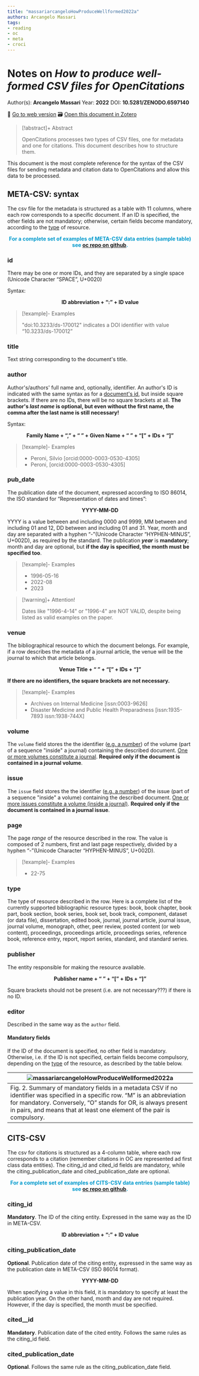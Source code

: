 ```yaml
---
title: "massariarcangeloHowProduceWellformed2022a"
authors: Arcangelo Massari
tags:
- reading
- oc
- meta
- croci
---
```

# Notes on *How to produce well-formed CSV files for OpenCitations*
Author(s): **Arcangelo Massari**
Year: **2022**
DOI: **10.5281/ZENODO.6597140**

🔗 [Go to web version](https://zenodo.org/record/6597140)
🗃️ [Open this document in Zotero](zotero://select/items/@massariarcangeloHowProduceWellformed2022a)

> [!abstract]+ Abstract
>
> OpenCitations processes two types of CSV files, one for metadata and one for citations. This document describes how to structure them.

This document is the most complete reference for the syntax of the CSV files for sending metadata and citation data to OpenCitations and allow this data to be processed. 

## META-CSV: syntax
The csv file for the metadata is structured as a table with 11 columns, where each row corresponds to a specific document. If an ID is specified, the other fields are not mandatory; otherwise, certain fields become mandatory, according to the [type](notes/readings/@massariarcangeloHowProduceWellformed2022a.md#type) of resource. 

<p align=center style="font-weight:bold;color:#0099cc">
For a complete set of examples of META-CSV data entries (sample table) see <a href="https://github.com/opencitations/oc_meta/blob/master/example_metadata.csv"><u>oc repo on github</u></a>.
</p>

### id
There may be one or more IDs, and they are separated by a single space (Unicode Character “SPACE”, U+0020)

Syntax: 

<p align=center style="font-weight:bold;">ID abbreviation + “:” + ID value</p>

> [!example]- Examples
> 
>  "doi:10.3233/ds-170012" indicates a DOI identifier with value “10.3233/ds-170012”

### title
Text string corresponding to the document's title. 
### author
Author's/authors' full name and, optionally, identifier. An author's ID is indicated with the same syntax as for a [document's id](notes/readings/@massariarcangeloHowProduceWellformed2022a.md#id), but inside square brackets. If there are no IDs, there will be no square brackets at all. **The author's *last name* is optional, but even without the first name, the comma after the last name is still necessary!**

Syntax: 

<p align=center style="font-weight:bold;">Family Name + “,” + “ ” + Given Name + “ ” + “[” + IDs + “]”</p>

> [!example]- Examples
> 
>  * Peroni, Silvio [orcid:0000-0003-0530-4305]
>  * Peroni, [orcid:0000-0003-0530-4305]


### pub_date
The publication date of the document, expressed according to ISO 86014, the ISO standard for “Representation of dates and times”: 

<p align=center style="font-weight:bold;">YYYY-MM-DD</p>

YYYY is a value between and including 0000 and 9999, MM between and including 01 and 12, DD between and including 01 and 31.  Year, month and day are separated with a hyphen “-”(Unicode Character “HYPHEN-MINUS”, U+002D), as required by the standard.
The publication ***year*** is **mandatory**; month and day are optional, but **if the day is specified, the month must be specified too**. 

> [!example]- Examples
> 
>  * 1996-05-16
>  * 2022-08
>  * 2023

> [!warning]+ Attention!
> 
> Dates like "1996-4-14" or "1996-4" are NOT VALID, despite being listed as valid examples on the paper. 

### venue
The bibliographical resource to which the document belongs. For example, if a row describes the metadata of a journal article, the venue will be the journal to which that article belongs.

<p align=center style="font-weight:bold;">Venue Title + “ ” + “[” + IDs + “]”</p>

**If there are no identifiers, the square brackets are not necessary.**

> [!example]- Examples
> 
>  * Archives on Internal Medicine [issn:0003-9626]
>  * Disaster Medicine and Public Health Preparadness [issn:1935-7893 issn:1938-744X]


### volume
The `volume` field stores the the identifier (<u>e.g. a number</u>) of the volume (part of a sequence "inside" a journal) containing the described document. <u>One or more volumes constitute a journal</u>. 
**Required only if the document is contained in a journal volume**.

### issue
The `issue` field stores the the identifier (<u>e.g. a number</u>) of the issue (part of a sequence "inside" a volume) containing the described document. <u>One or more issues constitute a volume (inside a journal)</u>. 
**Required only if the document is contained in a journal issue**.

### page
The page *range* of the resource described in the row. The value is composed of 2 numbers, first and last page respectively, divided by a hyphen “-”(Unicode Character “HYPHEN-MINUS”, U+002D).

> [!example]- Examples
> 
>  * 22-75

### type
The type of resource described in the row. Here is a complete list of the currently supported bibliographic resource types: book, book chapter, book part, book section, book series, book set, book track, component, dataset (or data file), dissertation, edited book, journal, journal article, journal issue, journal volume, monograph, other, peer review, posted content (or web content), proceedings, proceedings article, proceedings series, reference book, reference entry, report, report series, standard, and standard series.

### publisher
The entity responsible for making the resource available. 

<p align=center style="font-weight:bold;">Publisher name + “ ” + “[” + IDs + “]”</p>

Square brackets should not be present (i.e. are not necessary???) if there is no ID. 

### editor
Described in the same way as the `author` field.


#### Mandatory fields
If the ID of the document is specified, no other field is mandatory. Otherwise, i.e. if the ID is not specified, certain fields become compulsory, depending on the [type](notes/readings/@massariarcangeloHowProduceWellformed2022a.md#type) of the resource, as described by the table below. 

| ![massariarcangeloHowProduceWellformed2022a](images/massariarcangeloHowProduceWellformed2022a-fig2.jpg) |
| --------------------- |
| Fig. 2. Summary of mandatory fields in a metadata CSV if no identifier was specified in a specific row. “M” is an abbreviation for mandatory. Conversely, “O” stands for OR, is always present in pairs, and means that at least one element of the pair is compulsory. |

## CITS-CSV

The csv for citations is structured as a 4-column table, where each row corresponds to a citation (remember citations in OC are represented ad first class data entities).
The citing_id and cited_id fields are mandatory, while the citing_publication_date and cited_publication_date are optional. 

<p align=center style="font-weight:bold;color:#0099cc">
For a complete set of examples of CITS-CSV data entries (sample table) see <a href="https://github.com/opencitations/oc_meta/blob/master/example_citations.csv"><u>oc repo on github</u></a>.
</p>

### citing_id
**Mandatory**. The ID of the citing entity. Expressed in the same way as the ID in META-CSV.

<p align=center style="font-weight:bold;">ID abbreviation + “:” + ID value</p>

### citing_publication_date
**Optional**. Publication date of the citing entity, expressed in the same way as the publication date in META-CSV (ISO 86014 format).

<p align=center style="font-weight:bold;">YYYY-MM-DD</p>

When specifying a value in this field, it is mandatory to specify at least the publication year. On the other hand, month and day are not required. However, if the day is specified, the month must be specified.

### cited__id
**Mandatory**. Publication date of the cited entity. Follows the same rules as the citing_id field.
### cited_publication_date
**Optional**. Follows the same rule as the citing_publication_date field. 

